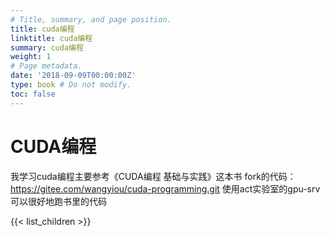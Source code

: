 ```yaml
---
# Title, summary, and page position.
title: cuda编程
linktitle: cuda编程
summary: cuda编程
weight: 1
# Page metadata.
date: '2018-09-09T00:00:00Z'
type: book # Do not modify.
toc: false
---
```

# CUDA编程
我学习cuda编程主要参考《CUDA编程 基础与实践》这本书
fork的代码：https://gitee.com/wangyiou/cuda-programming.git
使用act实验室的gpu-srv可以很好地跑书里的代码

{{< list_children >}}